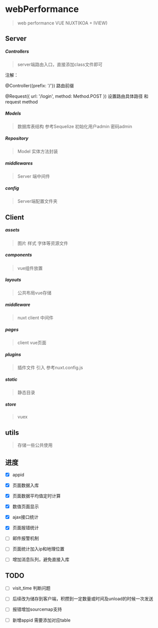 # webPerformance

> web performance   VUE NUXT(KOA + IVIEW)

## Server

##### Controllers

> server端路由入口，直接添加class文件即可

注解：

@Controller({prefix: '/'})  路由前缀

@Request({ url: '/login', method: Method.POST })  设置路由具体路径 和request method


##### Models

> 数据库表结构 参考Sequelize  初始化用户admin 密码admin

##### Repository

> Model 实体方法封装

##### middlewares

> Server 端中间件

##### config

> Server端配置文件夹


## Client

##### assets

> 图片 样式 字体等资源文件

##### components 

> vue组件放置

##### layouts

> 公共布局vue存储

##### middleware  

> nuxt client 中间件

##### pages 

> client vue页面

##### plugins

> 插件文件 引入 参考nuxt.config.js

##### static

> 静态目录

##### store 

> vuex


## utils

> 存储一些公共使用


## 进度

- [x] appid

- [x] 页面数据入库

- [x] 页面数据平均值定时计算

- [x] 数值页面显示

- [x] ajax接口统计

- [x] 页面报错统计

- [ ] 邮件报警机制

- [ ] 页面统计加入ip和地理位置

- [ ] 增加消息队列，避免直接入库

## TODO 

- [ ] visit_time 判断问题 

- [ ] 后续改为储存到客户端，积攒到一定数量或时间及unload的时候一次发送

- [ ] 报错增加sourcemap支持

- [ ] 新增appid 需要添加对应table 

